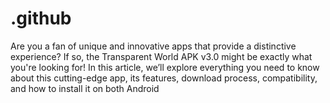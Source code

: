 # .github
Are you a fan of unique and innovative apps that provide a distinctive experience? If so, the Transparent World APK v3.0 might be exactly what you're looking for! In this article, we’ll explore everything you need to know about this cutting-edge app, its features, download process, compatibility, and how to install it on both Android
